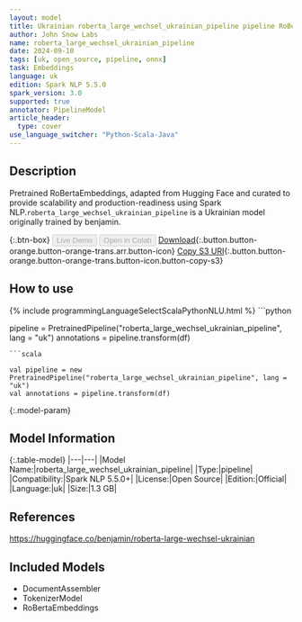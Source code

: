 ```yaml
---
layout: model
title: Ukrainian roberta_large_wechsel_ukrainian_pipeline pipeline RoBertaEmbeddings from benjamin
author: John Snow Labs
name: roberta_large_wechsel_ukrainian_pipeline
date: 2024-09-10
tags: [uk, open_source, pipeline, onnx]
task: Embeddings
language: uk
edition: Spark NLP 5.5.0
spark_version: 3.0
supported: true
annotator: PipelineModel
article_header:
  type: cover
use_language_switcher: "Python-Scala-Java"
---
```


## Description

Pretrained RoBertaEmbeddings, adapted from Hugging Face and curated to provide scalability and production-readiness using Spark NLP.`roberta_large_wechsel_ukrainian_pipeline` is a Ukrainian model originally trained by benjamin.

{:.btn-box}
<button class="button button-orange" disabled>Live Demo</button>
<button class="button button-orange" disabled>Open in Colab</button>
[Download](https://s3.amazonaws.com/auxdata.johnsnowlabs.com/public/models/roberta_large_wechsel_ukrainian_pipeline_uk_5.5.0_3.0_1726005921590.zip){:.button.button-orange.button-orange-trans.arr.button-icon}
[Copy S3 URI](s3://auxdata.johnsnowlabs.com/public/models/roberta_large_wechsel_ukrainian_pipeline_uk_5.5.0_3.0_1726005921590.zip){:.button.button-orange.button-orange-trans.button-icon.button-copy-s3}

## How to use



<div class="tabs-box" markdown="1">
{% include programmingLanguageSelectScalaPythonNLU.html %}
```python

pipeline = PretrainedPipeline("roberta_large_wechsel_ukrainian_pipeline", lang = "uk")
annotations =  pipeline.transform(df)   

```
```scala

val pipeline = new PretrainedPipeline("roberta_large_wechsel_ukrainian_pipeline", lang = "uk")
val annotations = pipeline.transform(df)

```
</div>

{:.model-param}
## Model Information

{:.table-model}
|---|---|
|Model Name:|roberta_large_wechsel_ukrainian_pipeline|
|Type:|pipeline|
|Compatibility:|Spark NLP 5.5.0+|
|License:|Open Source|
|Edition:|Official|
|Language:|uk|
|Size:|1.3 GB|

## References

https://huggingface.co/benjamin/roberta-large-wechsel-ukrainian

## Included Models

- DocumentAssembler
- TokenizerModel
- RoBertaEmbeddings